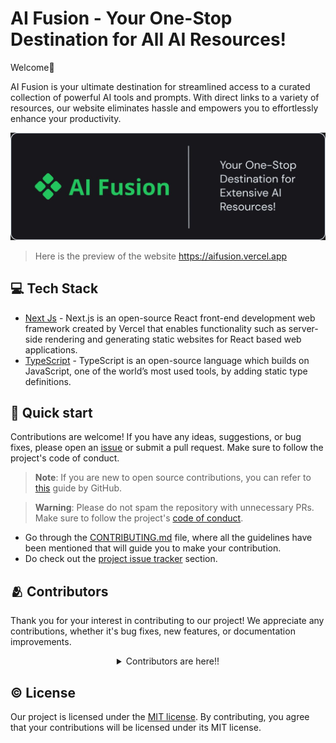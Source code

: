 # AI Fusion - Your One-Stop Destination for All AI Resources!

Welcome👋

AI Fusion is your ultimate destination for streamlined access to a curated collection of powerful AI tools and prompts. With direct links to a variety of resources, our website eliminates hassle and empowers you to effortlessly enhance your productivity.

![banner](./github-assets/banner.jpeg)

> Here is the preview of the website https://aifusion.vercel.app

## 💻 Tech Stack

- [Next Js](https://nextjs.org/) - Next.js is an open-source React front-end development web framework created by Vercel that enables functionality such as server-side rendering and generating static websites for React based web applications.
- [TypeScript](https://www.typescriptlang.org/) - TypeScript is an open-source language which builds on JavaScript, one of the world’s most used tools, by adding static type definitions.

## 🚀 Quick start

Contributions are welcome! If you have any ideas, suggestions, or bug fixes, please open an [issue](https://github.com/PriyansuMaurya/AI-Fusion/issues) or submit a pull request. Make sure to follow the project's code of conduct.

> **Note**: If you are new to open source contributions, you can refer to [this](https://opensource.guide/how-to-contribute/) guide by GitHub.

> **Warning**: Please do not spam the repository with unnecessary PRs. Make sure to follow the project's [code of conduct](/CODE_OF_CONDUCT.md).

- Go through the [CONTRIBUTING.md](/CONTRIBUTING.md) file, where all the guidelines have been mentioned that will guide you to make your contribution.
- Do check out the [project issue tracker](https://github.com/PriyansuMaurya/AI-Fusion/issues) section.

## 🫂 Contributors

Thank you for your interest in contributing to our project! We appreciate any contributions, whether it's bug fixes, new features, or documentation improvements.

<details align=center>
<summary>Contributors are here!!</summary>

<center>
<a href="https://github.com/PriyansuMaurya/AI-Fusion/graphs/contributors">
  <img src="https://contrib.rocks/image?repo=PriyansuMaurya/AI-Fusion" />
</a>

</center>

</details>

## ©️ License

Our project is licensed under the [MIT license](./LICENSE). By contributing, you agree that your contributions will be licensed under its MIT license.
